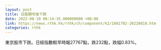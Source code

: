 ```yaml
---
layout: post
title: 日股開市後下跌
date: 2022-08-10 08:14:35.000000000 +08:00
link: https://news.rthk.hk/rthk/ch/component/k2/1661702-20220810.htm
categories: rthk
---
```


東京股市下跌。日經指數較早時報27767點，跌232點，跌幅0.83%。
